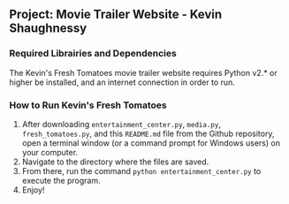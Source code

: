 ## Project: Movie Trailer Website - Kevin Shaughnessy

### Required Librairies and Dependencies 
The Kevin's Fresh Tomatoes movie trailer website requires Python v2.* or higher be installed, and an internet connection in order to run.

### How to Run Kevin's Fresh Tomatoes
1. After downloading `entertainment_center.py`, `media.py`, `fresh_tomatoes.py`, and this `README.md` file from the Github repository, open a terminal window (or a command prompt for Windows users) on your computer.
2. Navigate to the directory where the files are saved.
3. From there, run the command `python entertainment_center.py` to execute the program.
4. Enjoy!